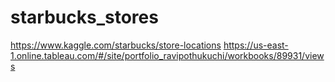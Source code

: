 # starbucks_stores
https://www.kaggle.com/starbucks/store-locations
https://us-east-1.online.tableau.com/#/site/portfolio_ravipothukuchi/workbooks/89931/views
